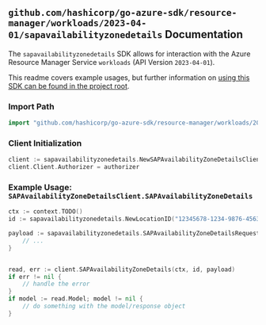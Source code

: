 
## `github.com/hashicorp/go-azure-sdk/resource-manager/workloads/2023-04-01/sapavailabilityzonedetails` Documentation

The `sapavailabilityzonedetails` SDK allows for interaction with the Azure Resource Manager Service `workloads` (API Version `2023-04-01`).

This readme covers example usages, but further information on [using this SDK can be found in the project root](https://github.com/hashicorp/go-azure-sdk/tree/main/docs).

### Import Path

```go
import "github.com/hashicorp/go-azure-sdk/resource-manager/workloads/2023-04-01/sapavailabilityzonedetails"
```


### Client Initialization

```go
client := sapavailabilityzonedetails.NewSAPAvailabilityZoneDetailsClientWithBaseURI("https://management.azure.com")
client.Client.Authorizer = authorizer
```


### Example Usage: `SAPAvailabilityZoneDetailsClient.SAPAvailabilityZoneDetails`

```go
ctx := context.TODO()
id := sapavailabilityzonedetails.NewLocationID("12345678-1234-9876-4563-123456789012", "locationValue")

payload := sapavailabilityzonedetails.SAPAvailabilityZoneDetailsRequest{
	// ...
}


read, err := client.SAPAvailabilityZoneDetails(ctx, id, payload)
if err != nil {
	// handle the error
}
if model := read.Model; model != nil {
	// do something with the model/response object
}
```
